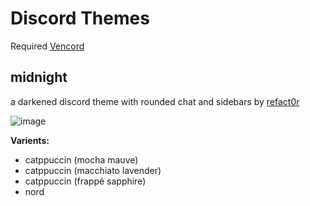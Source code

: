 # Discord Themes
Required [Vencord](https://vencord.dev/)  

## midnight
a darkened discord theme with rounded chat and sidebars by [refact0r](https://betterdiscord.app/developer/refact0r)

![image](https://github.com/haiderCho/Skins-Themes/assets/117144478/46e4a7f8-7235-4f36-9ddb-8527f48dbabb)

**Varients:**
- catppuccin (mocha mauve)
- catppuccin (macchiato lavender)
- catppuccin (frappé sapphire)
- nord
